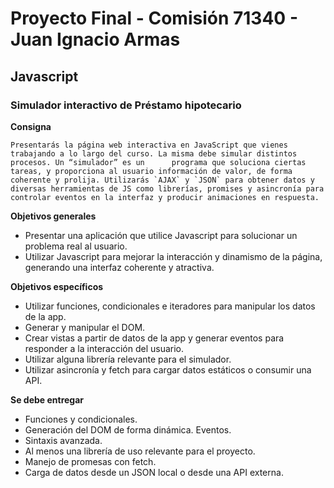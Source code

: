# Proyecto Final - Comisión 71340 - Juan Ignacio Armas

## Javascript

### Simulador interactivo de Préstamo hipotecario

**Consigna**

    Presentarás la página web interactiva en JavaScript que vienes trabajando a lo largo del curso. La misma debe simular distintos procesos. Un “simulador” es un      programa que soluciona ciertas tareas, y proporciona al usuario información de valor, de forma coherente y prolija. Utilizarás `AJAX` y `JSON` para obtener datos y diversas herramientas de JS como librerías, promises y asincronía para controlar eventos en la interfaz y producir animaciones en respuesta.


**Objetivos generales**

- Presentar una aplicación que utilice Javascript para solucionar un problema real al usuario.
- Utilizar Javascript para mejorar la interacción y dinamismo de la página, generando una interfaz coherente y atractiva.


**Objetivos específicos**

- Utilizar funciones, condicionales e iteradores para manipular los datos de la app.
- Generar y manipular el DOM.
- Crear vistas a partir de datos de la app y generar eventos para responder a la interacción del usuario.
- Utilizar alguna librería relevante para el simulador.
- Utilizar asincronía y fetch para cargar datos estáticos o consumir una API.


**Se debe entregar**

- Funciones y condicionales.
- Generación del DOM de forma dinámica. Eventos.
- Sintaxis avanzada.
- Al menos una librería de uso relevante para el proyecto.
- Manejo de promesas con fetch.
- Carga de datos desde un JSON local o desde una API externa.
